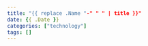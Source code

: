 ```yaml
---
title: "{{ replace .Name "-" " " | title }}"
date: {{ .Date }}
categories: ["technology"]
tags: []
---
```


